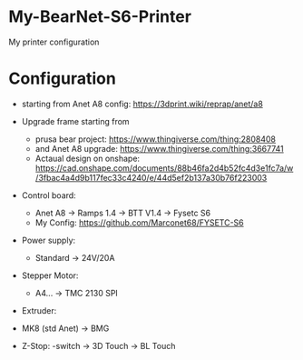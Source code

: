 # My-BearNet-S6-Printer
My printer configuration

# Configuration 
- starting from Anet A8 config: https://3dprint.wiki/reprap/anet/a8
- Upgrade frame starting from 
    - prusa bear project: https://www.thingiverse.com/thing:2808408
    - and Anet A8 upgrade: https://www.thingiverse.com/thing:3667741
    - Actaual design on onshape:  https://cad.onshape.com/documents/88b46fa2d4b52fc4d3e1fc7a/w/3fbac4a4d9b117fec33c4240/e/44d5ef2b137a30b76f223003
    
 - Control board:
    - Anet A8 -> Ramps 1.4 -> BTT V1.4 -> Fysetc S6
    - My Config: https://github.com/Marconet68/FYSETC-S6
    
 - Power supply:
    - Standard -> 24V/20A
      
    
    
 - Stepper Motor:
    - A4...  -> TMC 2130 SPI
    
 - Extruder:
  - MK8 (std Anet) -> BMG
  
 - Z-Stop:
  -switch -> 3D Touch -> BL Touch
  
    
    



